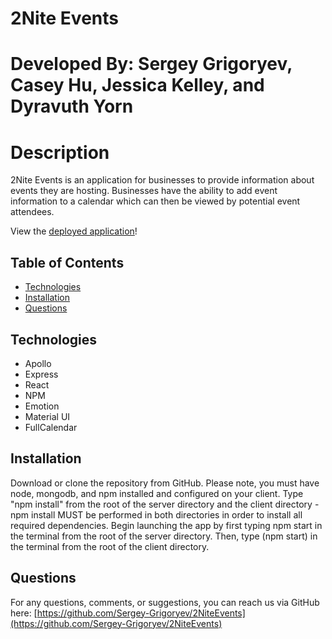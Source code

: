 # 2Nite Events

# Developed By: Sergey Grigoryev, Casey Hu, Jessica Kelley, and Dyravuth Yorn

# Description

2Nite Events is an application for businesses to provide information about events they are hosting. Businesses have the ability to add event information
to a calendar which can then be viewed by potential event attendees.

View the [deployed application](gentle-peak-37686.herokuapp.com)!

## Table of Contents

- [Technologies](#technologies)
- [Installation](#installation)
- [Questions](#questions)

## Technologies

- Apollo
- Express
- React
- NPM
- Emotion
- Material UI
- FullCalendar

## Installation

Download or clone the repository from GitHub. Please note, you must have node, mongodb, and npm installed and configured on your client.
Type "npm install" from the root of the server directory and the client directory - npm install MUST be performed in both directories in order to install all required dependencies.
Begin launching the app by first typing npm start in the terminal from the root of the server directory. Then, type (npm start) in the terminal from the root of the client directory.

## Questions

For any questions, comments, or suggestions, you can reach us via GitHub here: [https://github.com/Sergey-Grigoryev/2NiteEvents](https://github.com/Sergey-Grigoryev/2NiteEvents)
